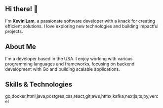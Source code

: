 ## Hi there! 👋

I'm **Kevin Lam**, a passionate software developer with a knack for creating efficient solutions. I love exploring new technologies and building impactful projects.

## About Me

I'm a developer based in the USA. I enjoy working with various programming languages and frameworks, focusing on backend development with Go and building scalable applications.

## Skills & Technologies

go,docker,html,java,postgres,css,react,git,aws,htmx,kafka,nextjs,ts,py,vercel

